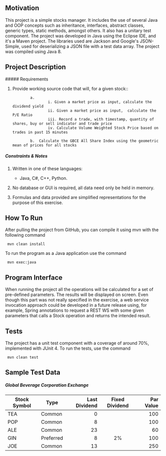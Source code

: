 ## Motivation

This project is a simple stocks manager. It includes the use of several Java and OOP concepts such as inheritance, interfaces, abstract classes, generic types, static methods, amongst others. It also has a unitary test component.
The project was developed in Java using the Eclipse IDE, and it's a Maven project. The libraries used are Jackson and Google's JSON-Simple, used for deserializing a JSON file with a test data array.
The project was compiled using Java 8.

## Project Description

##### Requirements

1.	Provide working source code that will, for a given stock::
        
                a.	
                        i. Given a market price as input, calculate the dividend yield
                        ii. Given a market price as input,  calculate the P/E Ratio
                        iii. Record a trade, with timestamp, quantity of shares, buy or sell indicator and trade price
                        iv. Calculate Volume Weighted Stock Price based on trades in past 15 minutes

                b.	Calculate the GBCE All Share Index using the geometric mean of prices for all stocks

##### Constraints & Notes

1.	Written in one of these languages:
    
    * Java, C#, C++, Python.
    
2.	No database or GUI is required, all data need only be held in memory.

3.	Formulas and data provided are simplified representations for the purpose of this exercise.

## How To Run

After pulling the project from GitHub, you can compile it using mvn with the following command

     mvn clean install

To run the program as a Java application use the command

     mvn exec:java

## Program Interface

When running the project all the operations will be calculated for a set of pre-defined parameters. The results will be displayed on screen. Even though this part was not really specified in the exercise, a web service invocation approach could be developed in a future release using, for example, Spring annotations to request a REST WS with some given parameters that calls a Stock operation and returns the intended result.


## Tests

The project has a unit test component with a coverage of around 70%, implemented with JUnit 4. To run the tests, use the command

     mvn clean test

## Sample Test Data

##### Global Beverage Corporation Exchange

Stock Symbol  | Type | Last Dividend | Fixed Dividend | Par Value
------------- | ---- | ------------: | :------------: | --------: 
TEA           | Common    | 0  |    | 100
POP           | Common    | 8  |    | 100
ALE           | Common    | 23 |    | 60
GIN           | Preferred | 8  | 2% | 100
JOE           | Common    | 13 |    | 250
